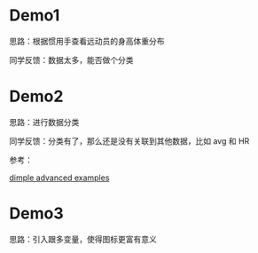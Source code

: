 # Demo1
思路：根据惯用手查看远动员的身高体重分布

同学反馈：数据太多，能否做个分类

# Demo2
思路：进行数据分类

同学反馈：分类有了，那么还是没有关联到其他数据，比如 avg 和 HR

参考：

[dimple advanced examples](http://dimplejs.org/advanced_examples_viewer.html?id=advanced_interactive_legends)

# Demo3
思路：引入跟多变量，使得图标更富有意义
